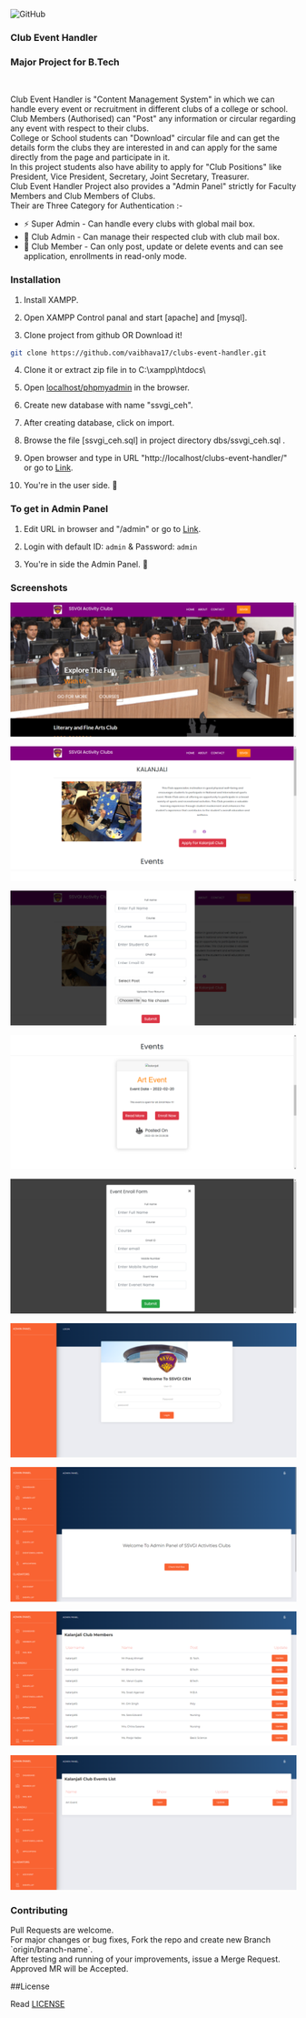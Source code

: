 ![GitHub](https://img.shields.io/github/license/vaibhava17/clubs-event-handler)


### Club Event Handler

<h3>Major Project for B.Tech</h3> <br>
<p>
Club Event Handler is "Content Management System" in which we can handle every event or recruitment in different clubs of a college or school. <br>
Club Members (Authorised) can "Post" any information or circular regarding any event with respect to their clubs. <br>
College or School students can "Download" circular file and can get the details form the clubs they are interested in and can apply for the same directly from the page and participate in it. <br>
In this project students also have ability to apply for "Club Positions" like President, Vice President, Secretary, Joint Secretary, Treasurer. <br>
Club Event Handler Project also provides a "Admin Panel" strictly for Faculty Members and Club Members of Clubs. <br>  
Their are Three Category for Authentication :- <br>
<ul>
  <li>⚡ Super Admin - Can handle every clubs with global mail box. </li>
  <li>🔐 Club Admin - Can manage their respected club with club mail box. </li>
  <li>🎯 Club Member - Can only post, update or delete events and can see application, enrollments in read-only mode. </li>
</ul>
</p>

### Installation

1. Install XAMPP.

2. Open XAMPP Control panal and start [apache] and [mysql].

3. Clone project from github OR Download it!
```sh
git clone https://github.com/vaibhava17/clubs-event-handler.git
```
    
4. Clone it or extract zip file in to C:\\xampp\htdocs\

5. Open [localhost/phpmyadmin](localhost/phpmyadmin) in the browser.

6. Create new database with name "ssvgi_ceh".

7. After creating database, click on import.

8. Browse the file [ssvgi_ceh.sql] in project directory dbs/ssvgi_ceh.sql .

9. Open browser and type in URL "http://localhost/clubs-event-handler/" or go to [Link](http://localhost/clubs-event-handler/).

10. You're in the user side. 🎉


### To get in Admin Panel

1. Edit URL in browser and "/admin" or go to [Link](http://localhost/clubs-event-handler/admin).

2. Login with default ID: `admin` & Password: `admin` 

3. You're in side the Admin Panel. 🤖


### Screenshots

![Image of Home page](https://github.com/vaibhava17/clubs-event-handler/blob/master/images/ceh-sampleshots/picture1.png)

![Image of Club Home page](https://github.com/vaibhava17/clubs-event-handler/blob/master/images/ceh-sampleshots/picture2.png)

![Image of Application Form](https://github.com/vaibhava17/clubs-event-handler/blob/master/images/ceh-sampleshots/picture3.png)

![Image of Event Card in Club Home Page](https://github.com/vaibhava17/clubs-event-handler/blob/master/images/ceh-sampleshots/picture4.png)

![Image of Event Enrollment Form](https://github.com/vaibhava17/clubs-event-handler/blob/master/images/ceh-sampleshots/picture5.png)

![Image of Admin Panel Login](https://github.com/vaibhava17/clubs-event-handler/blob/master/images/ceh-sampleshots/picture6.png)

![Image of Admin Panel Dashboard](https://github.com/vaibhava17/clubs-event-handler/blob/master/images/ceh-sampleshots/picture7.png)

![Image of Super Admin - Members List](https://github.com/vaibhava17/clubs-event-handler/blob/master/images/ceh-sampleshots/picture8.png)

![Image of Super Admin - Club Events Viewer](https://github.com/vaibhava17/clubs-event-handler/blob/master/images/ceh-sampleshots/picture9.png)


### Contributing

<p>Pull Requests are welcome.<br>
For major changes or bug fixes, Fork the repo and create new Branch `origin/branch-name`.<br>
After testing and running of your improvements, issue a Merge Request.<br>
Approved MR will be Accepted.<br></p>

##License 

Read [LICENSE](https://github.com/vaibhava17/clubs-event-handler/blob/master/LICENSE)
